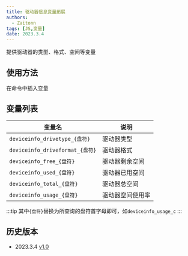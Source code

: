 ```yaml
---
title: 驱动器信息变量拓展
authors: 
  - Zaitonn
tags: [JS,变量]
date: 2023.3.4
---
```


提供驱动器的类型、格式、空间等变量

<!--truncate-->

## 使用方法

在命令中插入变量

## 变量列表

| 变量名                          | 说明             |
| ------------------------------- | ---------------- |
| `deviceinfo_drivetype_{盘符}`   | 驱动器类型       |
| `deviceinfo_driveformat_{盘符}` | 驱动器格式       |
| `deviceinfo_free_{盘符}`        | 驱动器剩余空间   |
| `deviceinfo_used_{盘符}`        | 驱动器已用空间   |
| `deviceinfo_total_{盘符}`       | 驱动器总空间     |
| `deviceinfo_usage_{盘符}`       | 驱动器空间使用率 |

:::tip
其中`{盘符}`替换为所查询的盘符首字母即可，如`deviceinfo_usage_c`
:::

## 历史版本

- 2023.3.4  [v1.0](https://download.serein.cc/https://raw.githubusercontent.com/Zaitonn/Serein-Docs/5bf23e0c3666087a1faca1ada4064781b9d50c20/JS/DeviceInfo/v1.0/deviceinfo.js?download)
